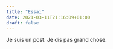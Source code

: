 ```yaml
---
title: "Essai"
date: 2021-03-11T21:16:09+01:00
draft: false
---
```


Je suis un post. Je dis pas grand chose.
